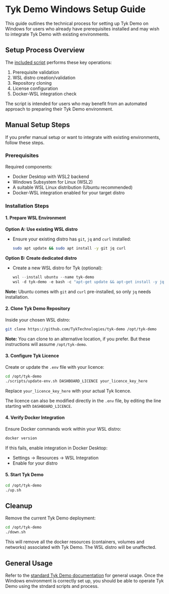 # Tyk Demo Windows Setup Guide

This guide outlines the technical process for setting up Tyk Demo on Windows for users who already have prerequisites installed and may wish to integrate Tyk Demo with existing environments.

## Setup Process Overview

The [included script](setup-tyk-demo.ps1) performs these key operations:

1. Prerequisite validation
2. WSL distro creation/validation
3. Repository cloning
4. License configuration
5. Docker-WSL integration check

The script is intended for users who may benefit from an automated approach to preparing their Tyk Demo environment.

## Manual Setup Steps

If you prefer manual setup or want to integrate with existing environments, follow these steps.

### Prerequisites

Required components:
- Docker Desktop with WSL2 backend
- Windows Subsystem for Linux (WSL2)
- A suitable WSL Linux distribution (Ubuntu recommended)
- Docker-WSL integration enabled for your target distro

### Installation Steps

#### 1. Prepare WSL Environment

**Option A: Use existing WSL distro**
- Ensure your existing distro has `git`, `jq` and `curl` installed:
  ```bash
  sudo apt update && sudo apt install -y git jq curl
  ```

**Option B: Create dedicated distro**
- Create a new WSL distro for Tyk (optional):
  ```powershell
  wsl --install ubuntu --name tyk-demo
  wsl -d tyk-demo -e bash -c "apt-get update && apt-get install -y jq"
  ```

**Note:** Ubuntu comes with `git` and `curl` pre-installed, so only `jq` needs installation.

#### 2. Clone Tyk Demo Repository

Inside your chosen WSL distro:
```bash
git clone https://github.com/TykTechnologies/tyk-demo /opt/tyk-demo
```

**Note:** You can clone to an alternative location, if you prefer. But these instructions will assume `/opt/tyk-demo`.

#### 3. Configure Tyk Licence

Create or update the `.env` file with your licence:
```bash
cd /opt/tyk-demo
./scripts/update-env.sh DASHBOARD_LICENCE your_licence_key_here
```

Replace `your_licence_key_here` with your actual Tyk licence.

The licence can also be modified directly in the `.env` file, by editing the line starting with `DASHBOARD_LICENCE`.

#### 4. Verify Docker Integration

Ensure Docker commands work within your WSL distro:
```bash
docker version
```

If this fails, enable integration in Docker Desktop:
- Settings → Resources → WSL Integration
- Enable for your distro

#### 5. Start Tyk Demo

```bash
cd /opt/tyk-demo
./up.sh
```

## Cleanup

Remove the current Tyk Demo deployment:
```bash
cd /opt/tyk-demo
./down.sh
```

This will remove all the docker resources (containers, volumes and networks) associated with Tyk Demo. The WSL distro will be unaffected.

## General Usage

Refer to the [standard Tyk Demo documentation](../README.md) for general usage. Once the Windows environment is correctly set up, you should be able to operate Tyk Demo using the stndard scripts and process.